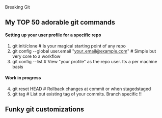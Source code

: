 Breaking Git 

## My TOP 50 adorable git commands
#### Setting up your user profile for a specific repo  
1. git init/clone # Is your magical starting point of any repo
2. git config --global user.email "your_email@example.com" # Simple but very core to a workflow
3. git config --list  # View "your profile" as the repo user. Its a per machine basis

#### Work in progress 
4. git reset HEAD <file-name> # Rollback changes at commit or when stagedstaged 
5. git tag 		      # List out existing tag of your commits. Branch specific !!
## Funky git customizations  

